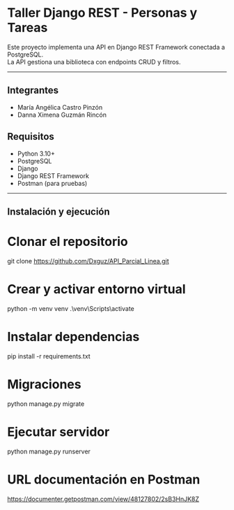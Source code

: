 # Taller Django REST - Personas y Tareas

Este proyecto implementa una API en Django REST Framework conectada a PostgreSQL.  
La API gestiona una biblioteca con endpoints CRUD y filtros.

---

## Integrantes
- María Angélica Castro Pinzón
- Danna Ximena Guzmán Rincón

## Requisitos
- Python 3.10+
- PostgreSQL
- Django
- Django REST Framework
- Postman (para pruebas)

---

## Instalación y ejecución

# Clonar el repositorio
git clone https://github.com/Dxguz/API_Parcial_Linea.git

# Crear y activar entorno virtual
python -m venv venv
.\venv\Scripts\activate

# Instalar dependencias
pip install -r requirements.txt

# Migraciones
python manage.py migrate

# Ejecutar servidor
python manage.py runserver

# URL documentación en Postman
https://documenter.getpostman.com/view/48127802/2sB3HnJK8Z
